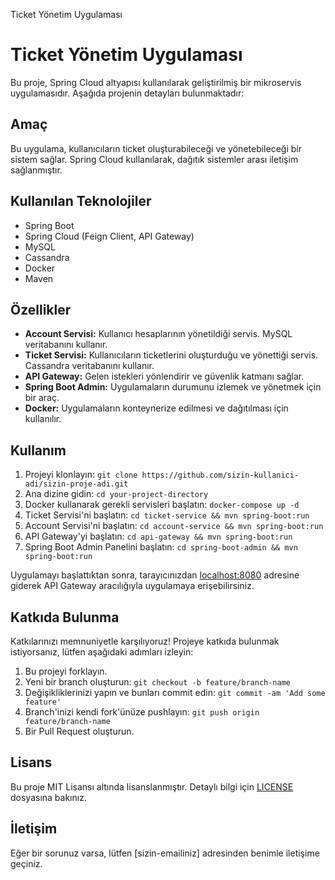   Ticket Yönetim Uygulaması

Ticket Yönetim Uygulaması
=========================

Bu proje, Spring Cloud altyapısı kullanılarak geliştirilmiş bir mikroservis uygulamasıdır. Aşağıda projenin detayları bulunmaktadır:

Amaç
----

Bu uygulama, kullanıcıların ticket oluşturabileceği ve yönetebileceği bir sistem sağlar. Spring Cloud kullanılarak, dağıtık sistemler arası iletişim sağlanmıştır.

Kullanılan Teknolojiler
-----------------------

*   Spring Boot
*   Spring Cloud (Feign Client, API Gateway)
*   MySQL
*   Cassandra
*   Docker
*   Maven

Özellikler
----------

*   **Account Servisi:** Kullanıcı hesaplarının yönetildiği servis. MySQL veritabanını kullanır.
*   **Ticket Servisi:** Kullanıcıların ticketlerini oluşturduğu ve yönettiği servis. Cassandra veritabanını kullanır.
*   **API Gateway:** Gelen istekleri yönlendirir ve güvenlik katmanı sağlar.
*   **Spring Boot Admin:** Uygulamaların durumunu izlemek ve yönetmek için bir araç.
*   **Docker:** Uygulamaların konteynerize edilmesi ve dağıtılması için kullanılır.

Kullanım
--------

1.  Projeyi klonlayın: `git clone https://github.com/sizin-kullanici-adi/sizin-proje-adi.git`
2.  Ana dizine gidin: `cd your-project-directory`
3.  Docker kullanarak gerekli servisleri başlatın: `docker-compose up -d`
4.  Ticket Servisi'ni başlatın: `cd ticket-service && mvn spring-boot:run`
5.  Account Servisi'ni başlatın: `cd account-service && mvn spring-boot:run`
6.  API Gateway'yi başlatın: `cd api-gateway && mvn spring-boot:run`
7.  Spring Boot Admin Panelini başlatın: `cd spring-boot-admin && mvn spring-boot:run`

Uygulamayı başlattıktan sonra, tarayıcınızdan [localhost:8080](http://localhost:8080) adresine giderek API Gateway aracılığıyla uygulamaya erişebilirsiniz.

Katkıda Bulunma
---------------

Katkılarınızı memnuniyetle karşılıyoruz! Projeye katkıda bulunmak istiyorsanız, lütfen aşağıdaki adımları izleyin:

1.  Bu projeyi forklayın.
2.  Yeni bir branch oluşturun: `git checkout -b feature/branch-name`
3.  Değişikliklerinizi yapın ve bunları commit edin: `git commit -am 'Add some feature'`
4.  Branch'inizi kendi fork'ünüze pushlayın: `git push origin feature/branch-name`
5.  Bir Pull Request oluşturun.

Lisans
------

Bu proje MIT Lisansı altında lisanslanmıştır. Detaylı bilgi için [LICENSE](LICENSE) dosyasına bakınız.

İletişim
--------

Eğer bir sorunuz varsa, lütfen \[sizin-emailiniz\] adresinden benimle iletişime geçiniz.
